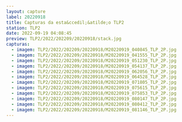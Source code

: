 ```yaml
---
layout: capture
label: 20220918
title: Capturas da esta&ccedil;&atilde;o TLP2
station: TLP2
date: 2022-09-19 04:08:45
preview: TLP2/2022/202209/20220918/stack.jpg
capturas:
  - imagem: TLP2/2022/202209/20220918/M20220919_040845_TLP_2P.jpg
  - imagem: TLP2/2022/202209/20220918/M20220919_041555_TLP_2P.jpg
  - imagem: TLP2/2022/202209/20220918/M20220919_051230_TLP_2P.jpg
  - imagem: TLP2/2022/202209/20220918/M20220919_054137_TLP_2P.jpg
  - imagem: TLP2/2022/202209/20220918/M20220919_062056_TLP_2P.jpg
  - imagem: TLP2/2022/202209/20220918/M20220919_064528_TLP_2P.jpg
  - imagem: TLP2/2022/202209/20220918/M20220919_071805_TLP_2P.jpg
  - imagem: TLP2/2022/202209/20220918/M20220919_075615_TLP_2P.jpg
  - imagem: TLP2/2022/202209/20220918/M20220919_075853_TLP_2P.jpg
  - imagem: TLP2/2022/202209/20220918/M20220919_080147_TLP_2P.jpg
  - imagem: TLP2/2022/202209/20220918/M20220919_080412_TLP_2P.jpg
  - imagem: TLP2/2022/202209/20220918/M20220919_081146_TLP_2P.jpg
---
```

